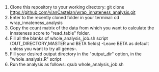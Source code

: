 1. Clone this repository to your working directory: git clone https://github.com/vianCastelan/wrap_innateness_analysis.git 
2. Enter to the recently cloned folder in your terminal: cd wrap_innateness_analysis
4. Copy the count matrix of the data from which you want to calculate the innateness score to "read_table" folder.
5. Fill all the blanks of whole_analysis_job.sh script (OUT_DIRECTORY,MASTER and BETA fields) -Leave BETA as default unless you want to try all genes-.
6. Fill your desired output directory in the "output_dir" option, in the "whole_analysis.R" script
7. Run the analysis as follows:
qsub whole_analysis_job.sh 

